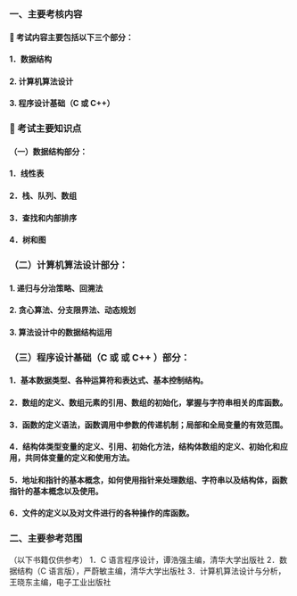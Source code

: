 <!--
 * @Author: zhangkangbin
 * @Date: 2022-09-14 11:18:07
 * @LastEditors: zhangkangbin
 * @LastEditTime: 2022-10-01 23:12:42
 * @FilePath: \C_Study\2outline\ExaminationOutline.md
 * @Description: 
-->
### 一、主要考核内容

####  考试内容主要包括以下三个部分：
#### 1．数据结构
#### 2. 计算机算法设计
#### 3. 程序设计基础（C 或 C++）

###   考试主要知识点
#### （一）数据结构部分：
#### 1．线性表
#### 2．栈、队列、数组
#### 3．查找和内部排序
#### 4．树和图

### （二）计算机算法设计部分：
#### 1. 递归与分治策略、回溯法
#### 2. 贪心算法、分支限界法、动态规划
#### 3. 算法设计中的数据结构运用

### （三）程序设计基础（C 或 或 C++ ）部分：

#### 1．基本数据类型、各种运算符和表达式、基本控制结构。

#### 2．数组的定义、数组元素的引用、数组的初始化，掌握与字符串相关的库函数。

#### 3．函数的定义语法，函数调用中参数的传递机制；局部和全局变量的有效范围。

#### 4．结构体类型变量的定义、引用、初始化方法，结构体数组的定义、初始化和应用，共同体变量的定义和使用方法。

#### 5．地址和指针的基本概念，如何使用指针来处理数组、字符串以及结构体，函数指针的基本概念以及使用。

#### 6．文件的定义以及对文件进行的各种操作的库函数。


### 二、主要参考范围
（以下书籍仅供参考）
1．C 语言程序设计，谭浩强主编，清华大学出版社
2．数据结构（C 语言版），严蔚敏主编，清华大学出版社
3．计算机算法设计与分析，王晓东主编，电子工业出版社